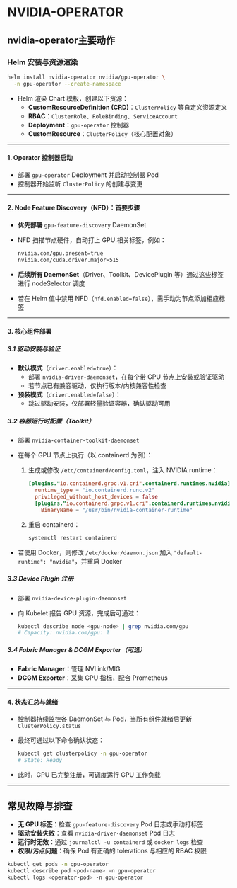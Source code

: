 # NVIDIA-OPERATOR

## nvidia-operator主要动作

### Helm 安装与资源渲染

```bash
helm install nvidia-operator nvidia/gpu-operator \
  -n gpu-operator --create-namespace
```

- Helm 渲染 Chart 模板，创建以下资源：
  - **CustomResourceDefinition (CRD)**：`ClusterPolicy` 等自定义资源定义
  - **RBAC**：`ClusterRole`、`RoleBinding`、`ServiceAccount`
  - **Deployment**：`gpu-operator` 控制器
  - **CustomResource**：`ClusterPolicy`（核心配置对象）

--------------

#### 1. Operator 控制器启动

- 部署 `gpu-operator` Deployment 并启动控制器 Pod
- 控制器开始监听 `ClusterPolicy` 的创建与变更

---------------

#### 2. Node Feature Discovery（NFD）：首要步骤

- **优先部署** `gpu-feature-discovery` DaemonSet

- NFD 扫描节点硬件，自动打上 GPU 相关标签，例如：

  ```bash
  nvidia.com/gpu.present=true
  nvidia.com/cuda.driver.major=515
  ```

- **后续所有 DaemonSet**（Driver、Toolkit、DevicePlugin 等）通过这些标签进行 nodeSelector 调度

- 若在 Helm 值中禁用 NFD（`nfd.enabled=false`），需手动为节点添加相应标签

------------------------

#### 3. 核心组件部署

##### 3.1 驱动安装与验证

- **默认模式**（`driver.enabled=true`）：
  - 部署 `nvidia-driver-daemonset`，在每个带 GPU 节点上安装或验证驱动
  - 若节点已有兼容驱动，仅执行版本/内核兼容性检查
- **预装模式**（`driver.enabled=false`）：
  - 跳过驱动安装，仅部署轻量验证容器，确认驱动可用

##### 3.2 容器运行时配置（Toolkit）

- 部署 `nvidia-container-toolkit-daemonset`

- 在每个 GPU 节点上执行（以 containerd 为例）：

  1. 生成或修改 `/etc/containerd/config.toml`，注入 NVIDIA runtime：

     ```toml
     [plugins."io.containerd.grpc.v1.cri".containerd.runtimes.nvidia]
       runtime_type = "io.containerd.runc.v2"
       privileged_without_host_devices = false
       [plugins."io.containerd.grpc.v1.cri".containerd.runtimes.nvidia.options]
         BinaryName = "/usr/bin/nvidia-container-runtime"
     ```

  2. 重启 containerd：

     ```bash
     systemctl restart containerd
     ```

- 若使用 Docker，则修改 `/etc/docker/daemon.json` 加入 `"default-runtime": "nvidia"`，并重启 Docker

##### 3.3 Device Plugin 注册

- 部署 `nvidia-device-plugin-daemonset`

- 向 Kubelet 报告 GPU 资源，完成后可通过：

  ```bash
  kubectl describe node <gpu-node> | grep nvidia.com/gpu
  # Capacity: nvidia.com/gpu: 1
  ```

##### 3.4 Fabric Manager & DCGM Exporter（可选）

- **Fabric Manager**：管理 NVLink/MIG
- **DCGM Exporter**：采集 GPU 指标，配合 Prometheus

-----------------

#### 4. 状态汇总与就绪

- 控制器持续监控各 DaemonSet 与 Pod，当所有组件就绪后更新 `ClusterPolicy.status`

- 最终可通过以下命令确认状态：

  ```bash
  kubectl get clusterpolicy -n gpu-operator
  # State: Ready
  ```

- 此时，GPU 已完整注册，可调度运行 GPU 工作负载

------

## 常见故障与排查

- **无 GPU 标签**：检查 `gpu-feature-discovery` Pod 日志或手动打标签
- **驱动安装失败**：查看 `nvidia-driver-daemonset` Pod 日志
- **运行时无效**：通过 `journalctl -u containerd` 或 `docker logs` 检查
- **权限/污点问题**：确保 Pod 有正确的 tolerations 与相应的 RBAC 权限

```bash
kubectl get pods -n gpu-operator
kubectl describe pod <pod-name> -n gpu-operator
kubectl logs <operator-pod> -n gpu-operator
```
